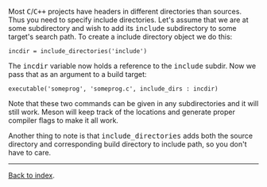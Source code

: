 Most <tt>C</tt>/<tt>C++</tt> projects have headers in different directories than sources. Thus you need to specify include directories. Let's assume that we are at some subdirectory and wish to add its <tt>include</tt> subdirectory to some target's search path. To create a include directory object we do this:

    incdir = include_directories('include')

The <tt>incdir</tt> variable now holds a reference to the <tt>include</tt> subdir. Now we pass that as an argument to a build target:

    executable('someprog', 'someprog.c', include_dirs : incdir)

Note that these two commands can be given in any subdirectories and it will still work. Meson will keep track of the locations and generate proper compiler flags to make it all work.

Another thing to note is that <tt>include_directories</tt> adds both the source directory and corresponding build directory to include path, so you don't have to care.

---

[Back to index](Manual).